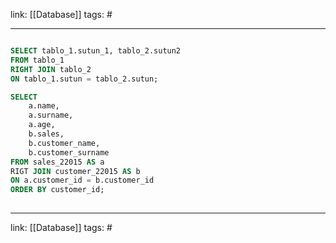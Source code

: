 link: [[Database]]
tags: #

---
``` sql

SELECT tablo_1.sutun_1, tablo_2.sutun2
FROM tablo_1
RIGHT JOIN tablo_2
ON tablo_1.sutun = tablo_2.sutun;

SELECT 
	a.name,
	a.surname,
	a.age,
	b.sales,
	b.customer_name,
	b.customer_surname
FROM sales_22015 AS a
RIGT JOIN customer_22015 AS b
ON a.customer_id = b.customer_id
ORDER BY customer_id;
	
``` 

---
link: [[Database]]
tags: #
